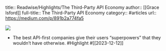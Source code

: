 title:: Readwise/Highlights/The Third-Party API Economy
author:: [[Grace Isford]]
full-title:: The Third-Party API Economy
category:: #articles
url:: https://medium.com/p/891b2a774fa5

![](https://readwise-assets.s3.amazonaws.com/static/images/article2.74d541386bbf.png)
- The best API-first companies give their users “superpowers” that they wouldn’t have otherwise. #Highlight #[[2023-12-12]]